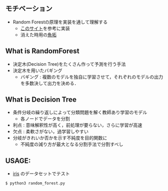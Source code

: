 ## モチベーション
- Random Forestの原理を実装を通して理解する
  - [このサイト](https://qiita.com/deaikei/items/52d84ccfedbfc3b222cb)を参考に実装
  - 消えた時用の[魚拓](http://web.archive.org/web/20170905205619/http://qiita.com:80/deaikei/items/52d84ccfedbfc3b222cb)

## What is RandomForest
- 決定木(Decision Tree)をたくさん作って予測を行う手法
- 決定木を用いたバギング
  - バギング : 複数のモデルを独自に学習させて，それぞれのモデルの出力を多数決して出力を決める．  

## What is Decision Tree
- 条件分岐の繰り返しによって分類問題を解く教師あり学習のモデル
  - 各ノードでデータを分割
- 利点 : 意味解釈性が高く，前処理が要らない，さらに学習が高速
- 欠点 : 柔軟さがない，過学習しやすい
- 分岐がきれいか否かを示す不純度を目的関数に
  - 不純度の減り方が最大となる分割手法で分割すべし

## USAGE:
- [iris](https://scikit-learn.org/stable/auto_examples/datasets/plot_iris_dataset.html) のデータセットでテスト
```
$ python3 random_forest.py
```
